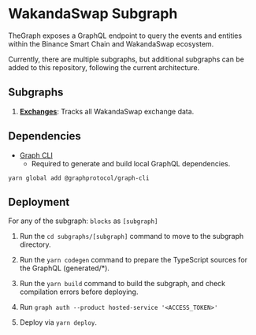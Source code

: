 # WakandaSwap Subgraph

TheGraph exposes a GraphQL endpoint to query the events and entities within the Binance Smart Chain and WakandaSwap ecosystem.

Currently, there are multiple subgraphs, but additional subgraphs can be added to this repository, following the current architecture.

## Subgraphs

1. **[Exchanges](https://thegraph.com/legacy-explorer/subgraph/pancakeswap/pairs)**: Tracks all WakandaSwap exchange data.

## Dependencies

- [Graph CLI](https://github.com/graphprotocol/graph-cli)
  - Required to generate and build local GraphQL dependencies.

```shell
yarn global add @graphprotocol/graph-cli
```

## Deployment

For any of the subgraph: `blocks` as `[subgraph]`

1. Run the `cd subgraphs/[subgraph]` command to move to the subgraph directory.

2. Run the `yarn codegen` command to prepare the TypeScript sources for the GraphQL (generated/\*).

3. Run the `yarn build` command to build the subgraph, and check compilation errors before deploying.

4. Run `graph auth --product hosted-service '<ACCESS_TOKEN>'`

5. Deploy via `yarn deploy`.
